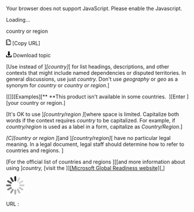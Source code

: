 Your browser does not support JavaScript. Please enable the Javascript.

Loading...

country or region

![Copy URL](country-or-region_files/Copy.png) [Copy URL]

![Download](country-or-region_files/Download.png)
Download topic

[Use instead of ]*[country]*[ for list headings, descriptions, and other contexts that might include named dependencies or disputed territories. In general discussions, use just *country.* Don't use *geography* or *geo* as a synonym for *country* or *country or region.*]

[[]][Examples][**
**This product isn't available in some countries. 
][Enter ][your country or region.]

[It's OK to use ]*[country/region ]*[where space is limited. Capitalize both words if the context requires *country* to be capitalized. For example, if *country/region* is used as a label in a form, capitalize as *Country/Region.*]

*[C][ountry or region ]*[and ]*[country/region]*[ have no particular legal meaning. In a legal document, legal staff should determine how to refer to countries and regions. ]

[For the official list of countries and regions ][[and more information about using ]*country,* [visit the ]][[Microsoft Global Readiness website]](https://microsoft.sharepoint.com/teams/celaGlobalReadiness/KBLibrary/1000.docx?web=1 "Global Readiness Knowledge Base")[[.](https://globalready.azurewebsites.net/KBArticle/ViewHtmlPage/1 "Global Readiness Knowledge Base")]

![In progress](country-or-region_files/activity-large.gif)

URL :


